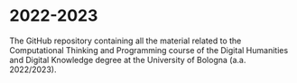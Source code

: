 # 2022-2023
The GitHub repository containing all the material related to the Computational Thinking and Programming course of the Digital Humanities and Digital Knowledge degree at the University of Bologna (a.a. 2022/2023). 
